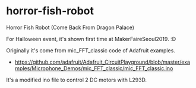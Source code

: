 # horror-fish-robot
Horror Fish Robot (Come Back From Dragon Palace)

For Halloween event, it's shown first time at MakerFaireSeoul2019. :D

Originally it's come from mic_FFT_classic code of Adafruit examples.
- https://github.com/adafruit/Adafruit_CircuitPlayground/blob/master/examples/Microphone_Demos/mic_FFT_classic/mic_FFT_classic.ino

It's a modified ino file to control 2 DC motors with L293D.
